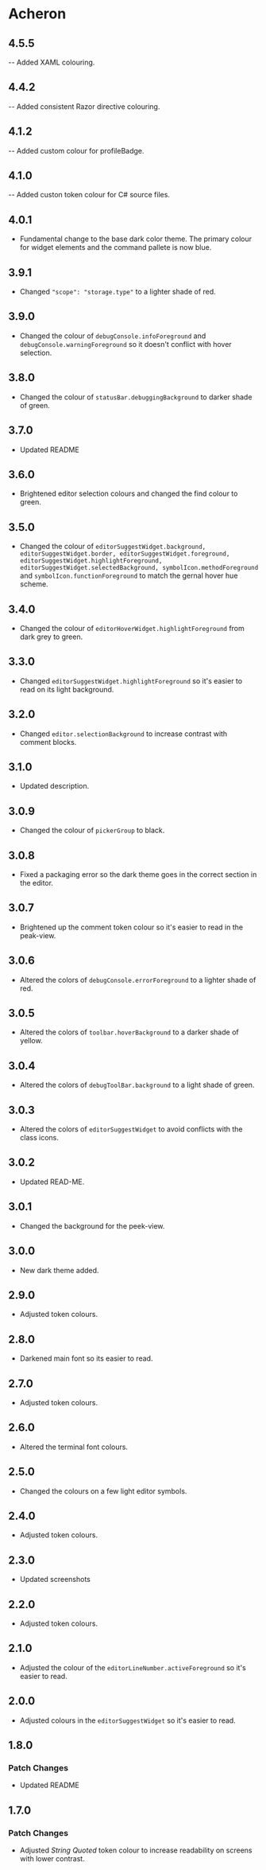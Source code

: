 # Acheron

## 4.5.5

-- Added XAML colouring.

## 4.4.2

-- Added consistent Razor directive colouring.

## 4.1.2

-- Added custom colour for profileBadge.

## 4.1.0

-- Added custon token colour for C# source files.

## 4.0.1

- Fundamental change to the base dark color theme. The primary colour for widget elements and the command pallete is now blue.

## 3.9.1

- Changed ``"scope": "storage.type"`` to a lighter shade of red.

## 3.9.0

- Changed the colour of ``debugConsole.infoForeground`` and ``debugConsole.warningForeground`` so it doesn't conflict with hover selection.

## 3.8.0

- Changed the colour of ``statusBar.debuggingBackground`` to darker shade of green.

## 3.7.0

- Updated README

## 3.6.0

- Brightened editor selection colours and changed the find colour to green.

## 3.5.0

- Changed the colour of 
    ``editorSuggestWidget.background,
    editorSuggestWidget.border,
    editorSuggestWidget.foreground,
    editorSuggestWidget.highlightForeground,
    editorSuggestWidget.selectedBackground,
    symbolIcon.methodForeground`` and
	``symbolIcon.functionForeground`` to match the gernal hover hue scheme.

## 3.4.0

- Changed the colour of `editorHoverWidget.highlightForeground` from dark grey to green.

## 3.3.0

- Changed `editorSuggestWidget.highlightForeground` so it's easier to read on its light background.

## 3.2.0

- Changed `editor.selectionBackground` to increase contrast with comment blocks.

## 3.1.0

- Updated description.

## 3.0.9

- Changed the colour of `pickerGroup` to black.

## 3.0.8

- Fixed a packaging error so the dark theme goes in the correct section in the editor.

## 3.0.7

- Brightened up the comment token colour so it's easier to read in the peak-view.

## 3.0.6

- Altered the colors of `debugConsole.errorForeground` to a lighter shade of red.

## 3.0.5

- Altered the colors of `toolbar.hoverBackground` to a darker shade of yellow.

## 3.0.4

- Altered the colors of `debugToolBar.background` to a light shade of green.

## 3.0.3

- Altered the colors of `editorSuggestWidget` to avoid conflicts with the class icons.

## 3.0.2

- Updated READ-ME.

## 3.0.1

- Changed the background for the peek-view.

## 3.0.0

- New dark theme added.

## 2.9.0

- Adjusted token colours.

## 2.8.0

- Darkened main font so its easier to read.

## 2.7.0

- Adjusted token colours.

## 2.6.0

- Altered the terminal font colours.

## 2.5.0

- Changed the colours on a few light editor symbols.

## 2.4.0

- Adjusted token colours.

## 2.3.0

- Updated screenshots

## 2.2.0

- Adjusted token colours.

## 2.1.0 

- Adjusted the colour of the `editorLineNumber.activeForeground` so it's easier to read.

## 2.0.0

- Adjusted colours in the `editorSuggestWidget` so it's easier to read.

## 1.8.0

### Patch Changes

- Updated README

## 1.7.0

### Patch Changes

- Adjusted *String Quoted* token colour to increase readability on screens with lower contrast.

